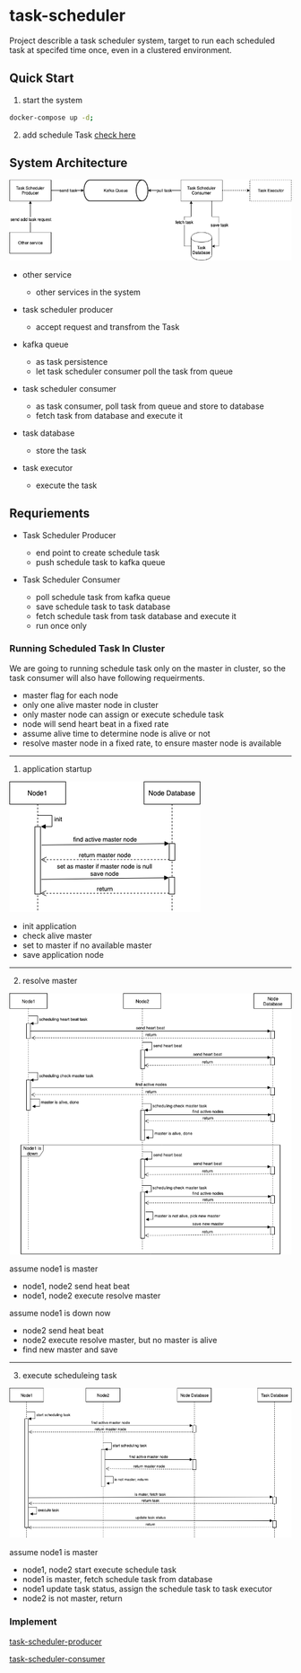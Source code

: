 # task-scheduler
Project describle a task scheduler system, target to run each scheduled task at specifed time once, even in a clustered environment.

## Quick Start
1. start the system
```bash
docker-compose up -d;
```

2. add schedule Task
[check here](https://github.com/kan01234/task-scheduler-producer/blob/master/README.md#add-schedule-task)

## System Architecture
![system architecture](https://github.com/kan01234/task-scheduler/blob/master/img/task-scheduler-system.png)

- other service
  - other services in the system

- task scheduler producer
  - accept request and transfrom the Task

- kafka queue
  - as task persistence
  - let task scheduler consumer poll the task from queue

- task scheduler consumer
  - as task consumer, poll task from queue and store to database
  - fetch task from database and execute it

- task database
  - store the task

- task executor
  - execute the task

## Requriements
- Task Scheduler Producer
  - end point to create schedule task
  - push schedule task to kafka queue

- Task Scheduler Consumer
  - poll schedule task from kafka queue
  - save schedule task to task database
  - fetch schedule task from task database and execute it
  - run once only

### Running Scheduled Task In Cluster
We are going to running schedule task only on the master in cluster, so the task consumer will also have following requeirments.

- master flag for each node
- only one alive master node in cluster
- only master node can assign or execute schedule task
- node will send heart beat in a fixed rate
- assume alive time to determine node is alive or not
- resolve master node in a fixed rate, to ensure master node is available

- - - -

1. application startup

![task-consumer-appnode-init](https://github.com/kan01234/task-scheduler/blob/master/img/task-consumer-appnode-init.png)

- init application
- check alive master
- set to master if no available master
- save application node

- - - -

2. resolve master

![task-consumer-resolve-master](https://github.com/kan01234/task-scheduler/blob/master/img/task-consumer-resolve-master.png)

assume node1 is master
- node1, node2 send heat beat
- node1, node2 execute resolve master

assume node1 is down now
- node2 send heat beat
- node2 execute resolve master, but no master is alive
- find new master and save

- - - -

3. execute scheduleing task

![task-consumer-execute-task](https://github.com/kan01234/task-scheduler/blob/master/img/task-consumer-execute-task.png)

assume node1 is master
- node1, node2 start execute schedule task
- node1 is master, fetch schedule task from database
- node1 update task status, assign the schedule task to task executor
- node2 is not master, return

### Implement
[task-scheduler-producer](https://github.com/kan01234/task-scheduler-producer)

[task-scheduler-consumer](https://github.com/kan01234/task-scheduler-consumer)
